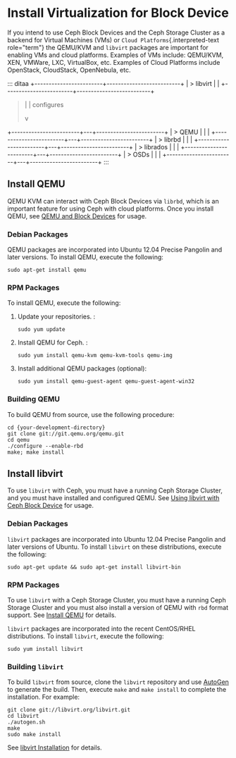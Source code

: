 # Install Virtualization for Block Device

If you intend to use Ceph Block Devices and the Ceph Storage Cluster as
a backend for Virtual Machines (VMs) or
`Cloud Platforms`{.interpreted-text role="term"} the QEMU/KVM and
`libvirt` packages are important for enabling VMs and cloud platforms.
Examples of VMs include: QEMU/KVM, XEN, VMWare, LXC, VirtualBox, etc.
Examples of Cloud Platforms include OpenStack, CloudStack, OpenNebula,
etc.

::: ditaa
+------------------------+--------------------------+
| > libvirt              |                          |
+------------------------+--------------------------+

> | 
> | configures
>
> v

+------------------------+---+------------------------+
| > QEMU                 |   |                        |
+------------------------+---+------------------------+
| > librbd               |   |                        |
+------------------------+---+------------------------+
| > librados             |   |                        |
+------------------------+---+------------------------+
| > OSDs                 |   |                        |
+------------------------+---+------------------------+
:::

## Install QEMU

QEMU KVM can interact with Ceph Block Devices via `librbd`, which is an
important feature for using Ceph with cloud platforms. Once you install
QEMU, see [QEMU and Block Devices](../../rbd/qemu-rbd) for usage.

### Debian Packages

QEMU packages are incorporated into Ubuntu 12.04 Precise Pangolin and
later versions. To install QEMU, execute the following:

    sudo apt-get install qemu

### RPM Packages

To install QEMU, execute the following:

1.  Update your repositories. :

        sudo yum update

2.  Install QEMU for Ceph. :

        sudo yum install qemu-kvm qemu-kvm-tools qemu-img

3.  Install additional QEMU packages (optional):

        sudo yum install qemu-guest-agent qemu-guest-agent-win32

### Building QEMU

To build QEMU from source, use the following procedure:

    cd {your-development-directory}
    git clone git://git.qemu.org/qemu.git
    cd qemu
    ./configure --enable-rbd
    make; make install

## Install libvirt

To use `libvirt` with Ceph, you must have a running Ceph Storage
Cluster, and you must have installed and configured QEMU. See [Using
libvirt with Ceph Block Device](../../rbd/libvirt) for usage.

### Debian Packages

`libvirt` packages are incorporated into Ubuntu 12.04 Precise Pangolin
and later versions of Ubuntu. To install `libvirt` on these
distributions, execute the following:

    sudo apt-get update && sudo apt-get install libvirt-bin

### RPM Packages

To use `libvirt` with a Ceph Storage Cluster, you must have a running
Ceph Storage Cluster and you must also install a version of QEMU with
`rbd` format support. See [Install QEMU](#install-qemu) for details.

`libvirt` packages are incorporated into the recent CentOS/RHEL
distributions. To install `libvirt`, execute the following:

    sudo yum install libvirt

### Building `libvirt`

To build `libvirt` from source, clone the `libvirt` repository and use
[AutoGen](http://www.gnu.org/software/autogen/) to generate the build.
Then, execute `make` and `make install` to complete the installation.
For example:

    git clone git://libvirt.org/libvirt.git
    cd libvirt
    ./autogen.sh
    make
    sudo make install

See [libvirt Installation](http://www.libvirt.org/compiling.html) for
details.
